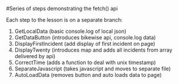 #Series of steps demonstrating the fetch() api

Each step to the lesson is on a separate branch:

1. GetLocalData (basic console.log of local json)
2. GetDataButton (introduces bikewise api, console.log data)
3. DisplayFirstIncident (add display of first incident on page)
4. DisplayTwenty (introduces map and adds all incidents from array delivered by api)
5. CorrectTime (adds a function to deal with unix timestamp)
6. SeparateJavascript (takes javascript and moves to separate file)
7. AutoLoadData (removes button and auto loads data to page)
